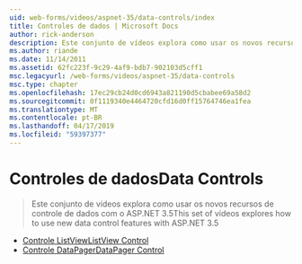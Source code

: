 ```yaml
---
uid: web-forms/videos/aspnet-35/data-controls/index
title: Controles de dados | Microsoft Docs
author: rick-anderson
description: Este conjunto de vídeos explora como usar os novos recursos de controle de dados com o ASP.NET 3.5
ms.author: riande
ms.date: 11/14/2011
ms.assetid: 62fc223f-9c29-4af9-bdb7-902103d5cff1
msc.legacyurl: /web-forms/videos/aspnet-35/data-controls
msc.type: chapter
ms.openlocfilehash: 17ec29cb24d0cd6943a821190d5cbabee69a58d2
ms.sourcegitcommit: 0f1119340e4464720cfd16d0ff15764746ea1fea
ms.translationtype: MT
ms.contentlocale: pt-BR
ms.lasthandoff: 04/17/2019
ms.locfileid: "59397377"
---
```

# <a name="data-controls"></a><span data-ttu-id="f0940-103">Controles de dados</span><span class="sxs-lookup"><span data-stu-id="f0940-103">Data Controls</span></span>

> <span data-ttu-id="f0940-104">Este conjunto de vídeos explora como usar os novos recursos de controle de dados com o ASP.NET 3.5</span><span class="sxs-lookup"><span data-stu-id="f0940-104">This set of videos explores how to use new data control features with ASP.NET 3.5</span></span>


- [<span data-ttu-id="f0940-105">Controle ListView</span><span class="sxs-lookup"><span data-stu-id="f0940-105">ListView Control</span></span>](the-listview-control.md)
- [<span data-ttu-id="f0940-106">Controle DataPager</span><span class="sxs-lookup"><span data-stu-id="f0940-106">DataPager Control</span></span>](the-datapager-control.md)
